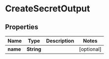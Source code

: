 

# CreateSecretOutput


## Properties

| Name | Type | Description | Notes |
|------------ | ------------- | ------------- | -------------|
|**name** | **String** |  |  [optional] |



